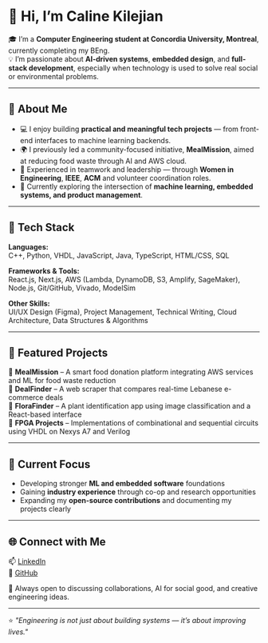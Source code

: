 # 👋 Hi, I’m Caline Kilejian

🎓 I’m a **Computer Engineering student at Concordia University, Montreal**, currently completing my BEng.  
💡 I’m passionate about **AI-driven systems**, **embedded design**, and **full-stack development**, especially when technology is used to solve real social or environmental problems.

---

## 🌟 About Me

- 💻 I enjoy building **practical and meaningful tech projects** — from front-end interfaces to machine learning backends.
- 🌍 I previously led a community-focused initiative, **MealMission**, aimed at reducing food waste through AI and AWS cloud.
- 🤝 Experienced in teamwork and leadership — through **Women in Engineering**, **IEEE**, **ACM** and volunteer coordination roles.
- 🔎 Currently exploring the intersection of **machine learning, embedded systems, and product management**.

---

## 🧠 Tech Stack

**Languages:**  
C++, Python, VHDL, JavaScript, Java, TypeScript, HTML/CSS, SQL  

**Frameworks & Tools:**  
React.js, Next.js, AWS (Lambda, DynamoDB, S3, Amplify, SageMaker), Node.js, Git/GitHub, Vivado, ModelSim  

**Other Skills:**  
UI/UX Design (Figma), Project Management, Technical Writing, Cloud Architecture, Data Structures & Algorithms  

---

## 🧩 Featured Projects

🔹 **MealMission** – A smart food donation platform integrating AWS services and ML for food waste reduction  
🔹 **DealFinder** – A web scraper that compares real-time Lebanese e-commerce deals  
🔹 **FloraFinder** – A plant identification app using image classification and a React-based interface  
🔹 **FPGA Projects** – Implementations of combinational and sequential circuits using VHDL on Nexys A7 and Verilog 

---

## 🎯 Current Focus

- Developing stronger **ML and embedded software** foundations  
- Gaining **industry experience** through co-op and research opportunities  
- Expanding my **open-source contributions** and documenting my projects clearly  

---

## 🌐 Connect with Me

📫 [LinkedIn](https://www.linkedin.com/in/caline-kilejian-974b40327/)  
💼 [GitHub](https://github.com/Crk24-ctrl)  

💬 Always open to discussing collaborations, AI for social good, and creative engineering ideas.

---

⭐ _"Engineering is not just about building systems — it’s about improving lives."_  
